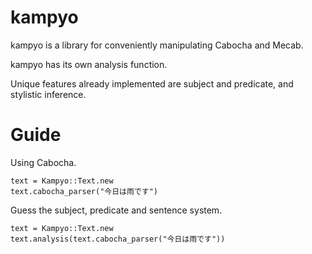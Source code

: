 

# kampyo

kampyo is a library for conveniently manipulating Cabocha and Mecab.

kampyo has its own analysis function.

Unique features already implemented are subject and predicate, and stylistic inference.

# Guide

Using Cabocha.

```
text = Kampyo::Text.new
text.cabocha_parser("今日は雨です")
```

Guess the subject, predicate and sentence system.

```
text = Kampyo::Text.new
text.analysis(text.cabocha_parser("今日は雨です"))
```